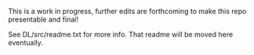 This is a work in progress, further edits are forthcoming to make this repo presentable and final!

See DL/src/readme.txt for more info. That readme will be moved here eventually.
